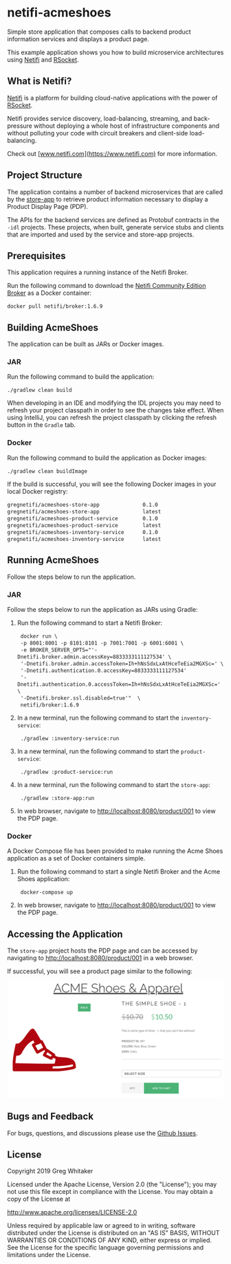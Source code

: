 # netifi-acmeshoes
Simple store application that composes calls to backend product information services and displays a product page.

This example application shows you how to build microservice architectures using [Netifi](https://www.netifi.com) and [RSocket](http://rsocket.io).

## What is Netifi?
[Netifi](https://www.netifi.com) is a platform for building cloud-native applications with the power of [RSocket](http://rsocket.io).

Netifi provides service discovery, load-balancing, streaming, and back-pressure without deploying a whole host of infrastructure 
components and without polluting your code with circuit breakers and client-side load-balancing. 

Check out [www.netifi.com](https://www.netifi.com) for more information.

## Project Structure
The application contains a number of backend microservices that are called by the [store-app](store-app) to retrieve product information necessary to display a Product Display Page (PDP).

The APIs for the backend services are defined as Protobuf contracts in the `-idl` projects. These projects, when built, generate service stubs and clients that are imported and used by
the service and store-app projects.

## Prerequisites
This application requires a running instance of the Netifi Broker.

Run the following command to download the [Netifi Community Edition Broker](https://www.netifi.com/netifi-ce) as a Docker container:

    docker pull netifi/broker:1.6.9

## Building AcmeShoes
The application can be built as JARs or Docker images.

### JAR
Run the following command to build the application:

    ./gradlew clean build
    
When developing in an IDE and modifying the IDL projects you may need to refresh your project classpath in order to see the changes take effect. When using IntelliJ, you can refresh the
project classpath by clicking the refresh button in the `Gradle` tab.

### Docker
Run the following command to build the application as Docker images:

    ./gradlew clean buildImage
    
If the build is successful, you will see the following Docker images in your local Docker registry:

    gregnetifi/acmeshoes-store-app              0.1.0
    gregnetifi/acmeshoes-store-app              latest
    gregnetifi/acmeshoes-product-service        0.1.0 
    gregnetifi/acmeshoes-product-service        latest
    gregnetifi/acmeshoes-inventory-service      0.1.0
    gregnetifi/acmeshoes-inventory-service      latest
    
## Running AcmeShoes
Follow the steps below to run the application.

### JAR
Follow the steps below to run the application as JARs using Gradle:

1. Run the following command to start a Netifi Broker:

        docker run \
        -p 8001:8001 -p 8101:8101 -p 7001:7001 -p 6001:6001 \
        -e BROKER_SERVER_OPTS="'-Dnetifi.broker.admin.accessKey=8833333111127534' \
        '-Dnetifi.broker.admin.accessToken=Ih+hNsSdxLxAtHceTeEia2MGXSc=' \
        '-Dnetifi.authentication.0.accessKey=8833333111127534'
        '-Dnetifi.authentication.0.accessToken=Ih+hNsSdxLxAtHceTeEia2MGXSc=' \
        '-Dnetifi.broker.ssl.disabled=true'"  \
        netifi/broker:1.6.9

2. In a new terminal, run the following command to start the `inventory-service`:

        ./gradlew :inventory-service:run
        
3. In a new terminal, run the following command to start the `product-service`:

        ./gradlew :product-service:run
        
4. In a new terminal, run the following command to start the `store-app`:

        ./gradlew :store-app:run
        
5. In web browser, navigate to [http://localhost:8080/product/001](http://localhost:8080/product/001) to view the PDP page.

### Docker
A Docker Compose file has been provided to make running the Acme Shoes application as a set of Docker containers simple.

1. Run the following command to start a single Netifi Broker and the Acme Shoes application:

        docker-compose up
        
2. In web browser, navigate to [http://localhost:8080/product/001](http://localhost:8080/product/001) to view the PDP page.

## Accessing the Application
The `store-app` project hosts the PDP page and can be accessed by navigating to [http://localhost:8080/product/001](http://localhost:8080/product/001) in a web browser.

If successful, you will see a product page similar to the following:

![acme shoes pdp](acmeshoes-pdp.png)

## Bugs and Feedback
For bugs, questions, and discussions please use the [Github Issues](https://github.com/gregwhitaker/netifi-acmeshoes/issues).

## License
Copyright 2019 Greg Whitaker

Licensed under the Apache License, Version 2.0 (the "License");
you may not use this file except in compliance with the License.
You may obtain a copy of the License at

   http://www.apache.org/licenses/LICENSE-2.0

Unless required by applicable law or agreed to in writing, software
distributed under the License is distributed on an "AS IS" BASIS,
WITHOUT WARRANTIES OR CONDITIONS OF ANY KIND, either express or implied.
See the License for the specific language governing permissions and
limitations under the License.